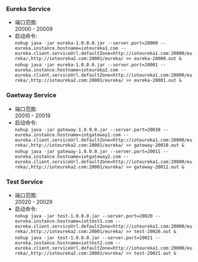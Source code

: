 ### Eureka Service

* 端口范围:<br/>
</t>20000 - 20009
* 启动命令:<br/>
</t>`nohup java -jar eureka-1.0.0.0.jar --server.port=20000 --eureka.instance.hostname=ioteureka1.com --eureka.client.serviceUrl.defaultZone=http://ioteureka1.com:20000/eureka/,http://ioteureka2.com:20001/eureka/ >> eureka-20000.out &`<br/>
</t>`nohup java -jar eureka-1.0.0.0.jar --server.port=20001 --eureka.instance.hostname=ioteureka2.com --eureka.client.serviceUrl.defaultZone=http://ioteureka1.com:20000/eureka/,http://ioteureka2.com:20001/eureka/ >> eureka-20001.out &`

### Gaetway Service

* 端口范围:<br/>
</t>20010 - 20019
* 启动命令:<br/>
</t>`nohup java -jar gateway-1.0.0.0.jar --server.port=20010 --eureka.instance.hostname=iotgateway1.com --eureka.client.serviceUrl.defaultZone=http://ioteureka1.com:20000/eureka/,http://ioteureka2.com:20001/eureka/ >> gateway-20010.out &`<br/>
</t>`nohup java -jar gateway-1.0.0.0.jar --server.port=20011 --eureka.instance.hostname=iotgateway2.com --eureka.client.serviceUrl.defaultZone=http://ioteureka1.com:20000/eureka/,http://ioteureka2.com:20001/eureka/ >> gateway-20011.out &`

### Test Service

* 端口范围:<br/>
</t>20020 - 20029
* 启动命令:<br/>
</t>`nohup java -jar test-1.0.0.0.jar --server.port=20020 --eureka.instance.hostname=iottest1.com --eureka.client.serviceUrl.defaultZone=http://ioteureka1.com:20000/eureka/,http://ioteureka2.com:20001/eureka/ >> test-20020.out &`<br/>
</t>`nohup java -jar test-1.0.0.0.jar --server.port=20021 --eureka.instance.hostname=iottest2.com --eureka.client.serviceUrl.defaultZone=http://ioteureka1.com:20000/eureka/,http://ioteureka2.com:20001/eureka/ >> test-20021.out &`